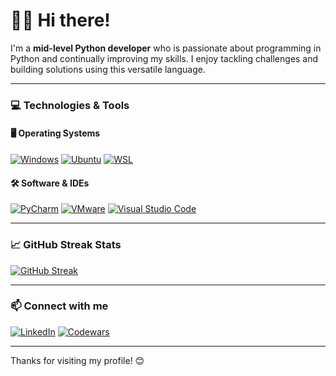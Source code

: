 
# 👨‍💻 Hi there!

I'm a **mid-level Python developer** who is passionate about programming in Python and continually improving my skills. I enjoy tackling challenges and building solutions using this versatile language.

---

### 💻 Technologies & Tools

#### 🖥️ Operating Systems
[![Windows](https://img.shields.io/badge/Windows-0078D6?style=for-the-badge&logo=windows&logoColor=white)](https://www.microsoft.com/windows)
[![Ubuntu](https://img.shields.io/badge/Ubuntu-E95420?style=for-the-badge&logo=ubuntu&logoColor=white)](https://ubuntu.com/)
[![WSL](https://img.shields.io/badge/WSL-4EAA25?style=for-the-badge&logo=linux&logoColor=white)](https://docs.microsoft.com/windows/wsl/)

#### 🛠️ Software & IDEs
[![PyCharm](https://img.shields.io/badge/PyCharm-000000?style=for-the-badge&logo=pycharm&logoColor=white)](https://www.jetbrains.com/pycharm/)
[![VMware](https://img.shields.io/badge/VMware-607078?style=for-the-badge&logo=vmware&logoColor=white)](https://www.vmware.com/)
[![Visual Studio Code](https://img.shields.io/badge/VS_Code-007ACC?style=for-the-badge&logo=visual-studio-code&logoColor=white)](https://code.visualstudio.com/)

---

### 📈 GitHub Streak Stats

[![GitHub Streak](https://streak-stats.demolab.com?user=Kinetics20)](https://git.io/streak-stats)



---

### 📫 Connect with me

[![LinkedIn](https://img.shields.io/badge/LinkedIn-%230077B5.svg?style=for-the-badge&logo=linkedin&logoColor=white)](https://www.linkedin.com/in/piotr-lipi%C5%84ski-6052a4140/)
[![Codewars](https://img.shields.io/badge/Codewars-B1361E?style=for-the-badge&logo=codewars&logoColor=white)](https://www.codewars.com/users/piotrlipinski/badges/large)

---

Thanks for visiting my profile! 😊



